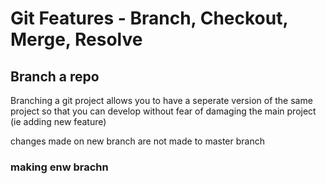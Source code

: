 # Git Features - Branch, Checkout, Merge, Resolve

## Branch a repo
Branching a git project allows you to have a seperate version of the same project so that you can develop without 
fear of damaging the main project (ie adding new feature)

changes made on new branch are not made to master branch

### making enw brachn